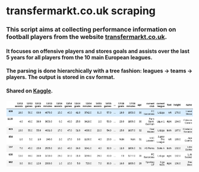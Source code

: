 # transfermarkt.co.uk scraping

### This script aims at collecting performance information on football players from the website [transfermarkt.co.uk](www.transfermarkt.co.uk).

#### It focuses on offensive players and stores goals and assists over the last 5 years for all players from the 10 main European leagues.

#### The parsing is done hierarchically with a tree fashion: leagues -> teams -> players. The output is stored in csv format.

#### Shared on [Kaggle](https://www.kaggle.com/gimunu/football-striker-performance).


![](TablePicture.png)
